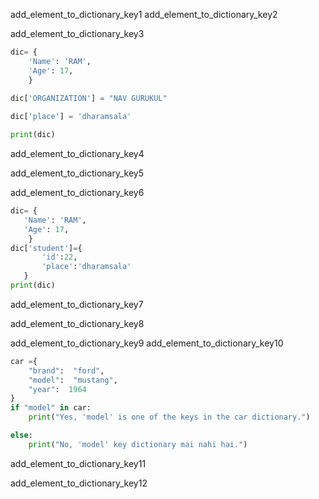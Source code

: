 add_element_to_dictionary_key1
add_element_to_dictionary_key2


add_element_to_dictionary_key3
```python
dic= {
    'Name': 'RAM', 
    'Age': 17,
    }
    
dic['ORGANIZATION'] = "NAV GURUKUL"

dic['place'] = 'dharamsala'

print(dic)
 ```
add_element_to_dictionary_key4


add_element_to_dictionary_key5



add_element_to_dictionary_key6

        
 ```python   
dic= {
    'Name': 'RAM',
    'Age': 17,
     }
dic['student']={
        'id':22, 
        'place':'dharamsala'
    }
print(dic)
 ```
    
add_element_to_dictionary_key7


add_element_to_dictionary_key8

        

add_element_to_dictionary_key9
add_element_to_dictionary_key10


```python
car ={
	"brand":  "ford",
	"model":  "mustang",
	"year":  1964
}
if "model" in car:
    print("Yes, 'model' is one of the keys in the car dictionary.")

else:
    print("No, 'model' key dictionary mai nahi hai.")
 ```

add_element_to_dictionary_key11


add_element_to_dictionary_key12
